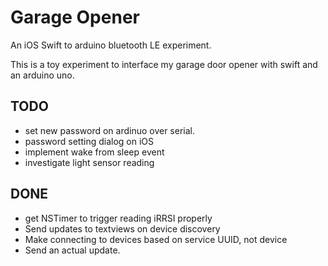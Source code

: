
Garage Opener
=============

An iOS Swift to arduino bluetooth LE experiment.

This is a toy experiment to interface my garage door opener with swift and an arduino uno.

## TODO

* set new password on ardinuo over serial.
* password setting dialog on iOS 
* implement wake from sleep event
* investigate light sensor reading

## DONE
* get NSTimer to trigger reading iRRSI properly
* Send updates to textviews on device discovery
* Make connecting to devices based on service UUID, not device
* Send an actual update.
